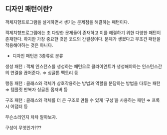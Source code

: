 ## 디자인 패턴이란?

객체지향프로그램을 설계하면서 생기는 문제점을 해결하는 패턴이다.

객제치향프로그램에는 초 다양한 문제들이 존재하고 이를 해결하기 위한 다양한 패턴이 존재한다. 하지만 가장 중요한 것은 코드의 간결성이다. 문제가 생겼다고 무조건 패턴을 적용해야하는 것은 아니다.

- 디자인 패턴은 3종류로 분류

생성 패턴 : 객체 인스턴스를 생성하는 패턴으로 클라이언트가 생성해야하는 인스턴스간의 연결을 끊어준다.  ⇒ 싱글톤 팩토리 등

행동 패턴 :  클래스와 객체가 상호작용하는 방법과 역할을 분담하는 방법을 다루는 패턴 ⇒ 템플릿 반복자 싱글톤 옵저버 등

구조 패턴 :  클래스와 객체를 더 큰 구조로 만들 수 있게 ‘구성’을 사용하는 패턴 ⇒ 프록시 어댑터 등

무슨소리인지 차차 알아보자.

구성이 무엇인가???
